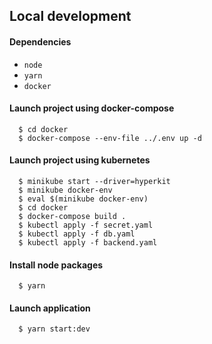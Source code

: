 ## Local development

#### **Dependencies**
* `node`
* `yarn`
* `docker`

#### **Launch project using docker-compose**
```
  $ cd docker
  $ docker-compose --env-file ../.env up -d
```

#### **Launch project using kubernetes**
```
  $ minikube start --driver=hyperkit
  $ minikube docker-env
  $ eval $(minikube docker-env)
  $ cd docker
  $ docker-compose build .
  $ kubectl apply -f secret.yaml
  $ kubectl apply -f db.yaml
  $ kubectl apply -f backend.yaml
```

#### **Install node packages**
```
  $ yarn
```

#### **Launch application**
```
  $ yarn start:dev
```
